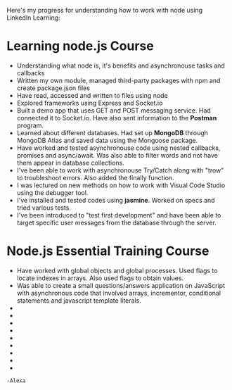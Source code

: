 
Here's my progress for understanding how to work with node using LinkedIn Learning:


# Learning node.js Course

* Understanding what node is, it's benefits and asynchronouse tasks and callbacks
* Written my own module, managed third-party packages with npm and create package.json files
* Have read, accessed and written to files using node
* Explored frameworks using Express and Socket.io
* Built a demo app that uses GET and POST messaging service. Had connected it to Socket.io. Have also sent information to the **Postman** program. 
* Learned about different databases. Had set up **MongoDB** through MongoDB Atlas and saved data using the Mongoose package.
* Have worked and tested asynchronouse code using nested callbacks, promises and async/await. Was also able to filter words and not have them appear in database collections.
* I've been able to work with asynchronouse Try/Catch along with "trow" to troubleshoot errors. Also added the finally function.
* I was lectured on new methods on how to work with Visual Code Studio using the debugger tool. 
* I've installed and tested codes using **jasmine**. Worked on specs and tried various tests.
* I've been introduced to "test first development" and have been able to target specific user messages from the database through the server. 

# Node.js Essential Training Course

* Have worked with global objects and global processes.  Used flags to locate indexes in arrays. Also used flags to obtain values.
* Was able to create a small questions/answers application on JavaScript with asynchronous code that involved arrays, incrementor, conditional statements and javascript template literals.
*
*
*
*
*
*
*
*
*

```
-Alexa
```
